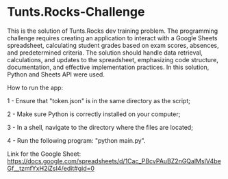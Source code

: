 # Tunts.Rocks-Challenge
This is the solution of Tunts.Rocks dev training problem.
The programming challenge requires creating an application to interact with a Google Sheets spreadsheet, calculating student grades based on exam scores, absences, and predetermined criteria. The solution should handle data retrieval, calculations, and updates to the spreadsheet, emphasizing code structure, documentation, and effective implementation practices. 
In this solution, Python and Sheets API were used.

How to run the app:

1 - Ensure that "token.json" is in the same directory as the script;

2 - Make sure Python is correctly installed on your computer;

3 - In a shell, navigate to the directory where the files are located;

4 - Run the following program: "python main.py".

Link for the Google Sheet: https://docs.google.com/spreadsheets/d/1Cac_PBcvPAuBZ2nGQalMsIV4beGf__tzmfYxH2iZsI4/edit#gid=0
